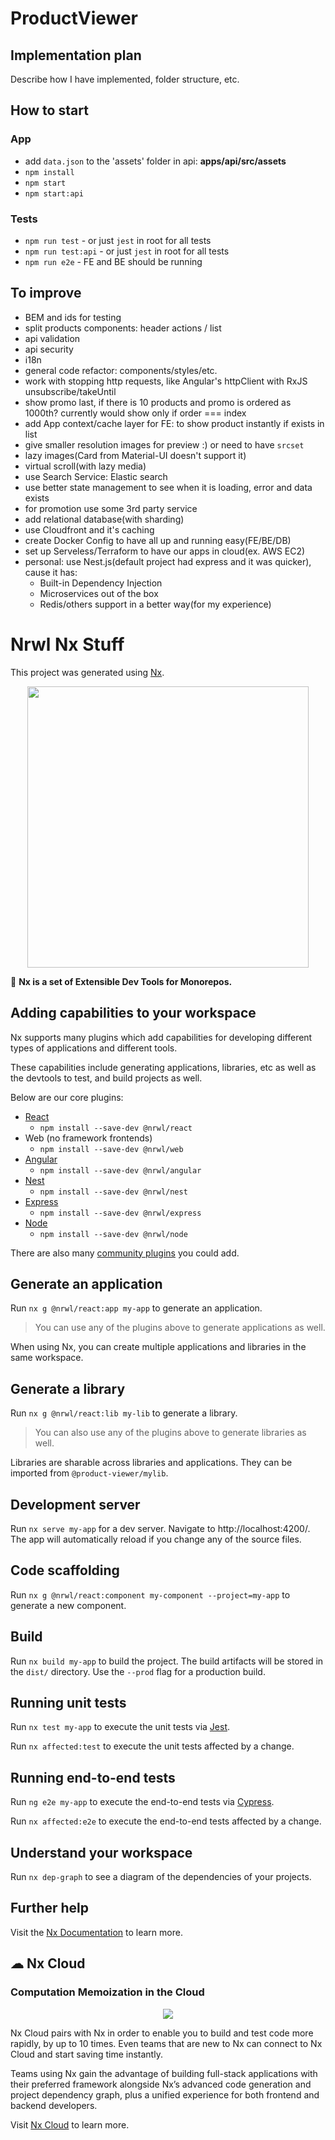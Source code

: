 # ProductViewer

## Implementation plan
Describe how I have implemented, folder structure, etc.

## How to start

### App
- add `data.json` to the 'assets' folder in api: **apps/api/src/assets**
- `npm install`
- `npm start`
- `npm start:api`

### Tests
- `npm run test` - or just `jest` in root for all tests
- `npm run test:api` - or just `jest` in root for all tests
- `npm run e2e` - FE and BE should be running

## To improve
- BEM and ids for testing
- split products components: header actions / list
- api validation
- api security
- i18n
- general code refactor: components/styles/etc.
- work with stopping http requests, like Angular's httpClient with RxJS unsubscribe/takeUntil
- show promo last, if there is 10 products and promo is ordered as 1000th? currently would show only if order === index
- add App context/cache layer for FE: to show product instantly if exists in list
- give smaller resolution images for preview :) or need to have `srcset`
- lazy images(Card from Material-UI doesn't support it)
- virtual scroll(with lazy media)
- use Search Service: Elastic search
- use better state management to see when it is loading, error and data exists
- for promotion use some 3rd party service
- add relational database(with sharding)
- use Cloudfront and it's caching
- create Docker Config to have all up and running easy(FE/BE/DB)
- set up Serveless/Terraform to have our apps in cloud(ex. AWS EC2)
- personal: use Nest.js(default project had express and it was quicker), cause it has:
  - Built-in Dependency Injection
  - Microservices out of the box
  - Redis/others support in a better way(for my experience)







# Nrwl Nx Stuff

This project was generated using [Nx](https://nx.dev).

<p align="center"><img src="https://raw.githubusercontent.com/nrwl/nx/master/images/nx-logo.png" width="450"></p>

🔎 **Nx is a set of Extensible Dev Tools for Monorepos.**

## Adding capabilities to your workspace

Nx supports many plugins which add capabilities for developing different types of applications and different tools.

These capabilities include generating applications, libraries, etc as well as the devtools to test, and build projects as well.

Below are our core plugins:

- [React](https://reactjs.org)
  - `npm install --save-dev @nrwl/react`
- Web (no framework frontends)
  - `npm install --save-dev @nrwl/web`
- [Angular](https://angular.io)
  - `npm install --save-dev @nrwl/angular`
- [Nest](https://nestjs.com)
  - `npm install --save-dev @nrwl/nest`
- [Express](https://expressjs.com)
  - `npm install --save-dev @nrwl/express`
- [Node](https://nodejs.org)
  - `npm install --save-dev @nrwl/node`

There are also many [community plugins](https://nx.dev/nx-community) you could add.

## Generate an application

Run `nx g @nrwl/react:app my-app` to generate an application.

> You can use any of the plugins above to generate applications as well.

When using Nx, you can create multiple applications and libraries in the same workspace.

## Generate a library

Run `nx g @nrwl/react:lib my-lib` to generate a library.

> You can also use any of the plugins above to generate libraries as well.

Libraries are sharable across libraries and applications. They can be imported from `@product-viewer/mylib`.

## Development server

Run `nx serve my-app` for a dev server. Navigate to http://localhost:4200/. The app will automatically reload if you change any of the source files.

## Code scaffolding

Run `nx g @nrwl/react:component my-component --project=my-app` to generate a new component.

## Build

Run `nx build my-app` to build the project. The build artifacts will be stored in the `dist/` directory. Use the `--prod` flag for a production build.

## Running unit tests

Run `nx test my-app` to execute the unit tests via [Jest](https://jestjs.io).

Run `nx affected:test` to execute the unit tests affected by a change.

## Running end-to-end tests

Run `ng e2e my-app` to execute the end-to-end tests via [Cypress](https://www.cypress.io).

Run `nx affected:e2e` to execute the end-to-end tests affected by a change.

## Understand your workspace

Run `nx dep-graph` to see a diagram of the dependencies of your projects.

## Further help

Visit the [Nx Documentation](https://nx.dev) to learn more.

## ☁ Nx Cloud

### Computation Memoization in the Cloud

<p align="center"><img src="https://raw.githubusercontent.com/nrwl/nx/master/images/nx-cloud-card.png"></p>

Nx Cloud pairs with Nx in order to enable you to build and test code more rapidly, by up to 10 times. Even teams that are new to Nx can connect to Nx Cloud and start saving time instantly.

Teams using Nx gain the advantage of building full-stack applications with their preferred framework alongside Nx’s advanced code generation and project dependency graph, plus a unified experience for both frontend and backend developers.

Visit [Nx Cloud](https://nx.app/) to learn more.
